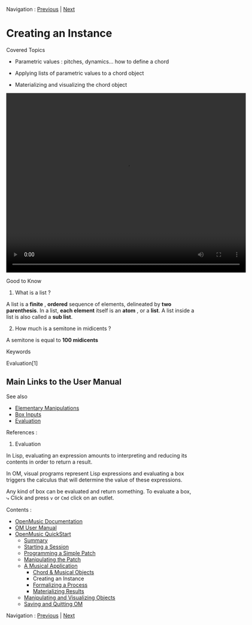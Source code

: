Navigation : [Previous](4aApplication "page précédente\(Chord &
Musical Objects\)") | [Next](4cApplication "page
suivante\(Formalizing a Process\)")


# Creating an Instance

Covered Topics

  * Parametric values : pitches, dynamics... how to define a chord

  * Applying lists of parametric values to a chord object

  * Materializing and visualizing the chord object
  
<video width="640" height="480" controls>
  <source src="../videos/4bApplication.mp4" type="video/mp4">
</video>


Good to Know

  1. What is a list ?

A list is a **finite** , **ordered** sequence of elements, delineated by **two
parenthesis**. In a list, **each element** itself is an **atom** , or a
**list**. A list inside a list is also called a **sub list**.

  2. How much is a semitone in midicents ?

A semitone is equal to **100 midicents**

Keywords

Evaluation[1]

## Main Links to the User Manual

See also

  * [Elementary Manipulations](ElementaryManips)
  * [Box Inputs](BoxInputs)
  * [Evaluation](Evaluation)

References :

  1. Evaluation

In Lisp, evaluating an expression amounts to interpreting and reducing its
contents in order to return a result.

In OM, visual programs represent Lisp expressions and evaluating a box
triggers the calculus that will determine the value of these expressions.

Any kind of box can be evaluated and return something. To evaluate a box, ⤷
Click and press `v` or `Cmd` click on an outlet.

Contents :

  * [OpenMusic Documentation](OM-Documentation)
  * [OM User Manual](OM-User-Manual)
  * [OpenMusic QuickStart](QuickStart-Chapters)
    * [Summary](Intro_1)
    * [Starting a Session](1_StartSession)
    * [Programming a Simple Patch](2_progpatch)
    * [Manipulating the Patch](3ManipPatch)
    * [A Musical Application](4_MusicalAp)
      * [Chord & Musical Objects](4aApplication)
      * Creating an Instance
      * [Formalizing a Process](4cApplication)
      * [Materializing Results](4dApplication)
    * [Manipulating and Visualizing Objects](5_CompletEdition)
    * [Saving and Quitting OM](6_Quit)

Navigation : [Previous](4aApplication "page précédente\(Chord &
Musical Objects\)") | [Next](4cApplication "page
suivante\(Formalizing a Process\)")

